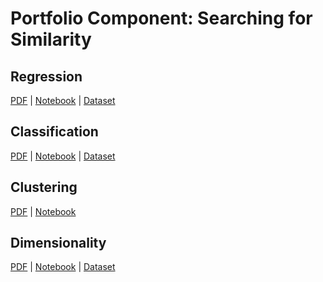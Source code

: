 # Portfolio Component: Searching for Similarity

## Regression
[PDF](https://github.com/linusfackler/CS4375-Machine-Learning/blob/main/Searching%20for%20Similarity/01%20-%20Regression/Regression.pdf)
|
[Notebook](https://github.com/linusfackler/CS4375-Machine-Learning/blob/main/Searching%20for%20Similarity/01%20-%20Regression/Regression.Rmd)
|
[Dataset](https://github.com/linusfackler/CS4375-Machine-Learning/blob/main/Searching%20for%20Similarity/01%20-%20Regression/planetickets.csv)

## Classification
[PDF](https://github.com/linusfackler/CS4375-Machine-Learning/blob/main/Searching%20for%20Similarity/02%20-%20Classification/Classification.pdf)
|
[Notebook](https://github.com/linusfackler/CS4375-Machine-Learning/blob/main/Searching%20for%20Similarity/02%20-%20Classification/Classification.Rmd)
|
[Dataset](https://github.com/linusfackler/CS4375-Machine-Learning/blob/main/Searching%20for%20Similarity/02%20-%20Classification/Invistico_Airline.csv)

## Clustering
[PDF](https://github.com/linusfackler/CS4375-Machine-Learning/blob/main/Searching%20for%20Similarity/03%20-%20Clustering/clustering.pdf)
|
[Notebook](https://github.com/linusfackler/CS4375-Machine-Learning/blob/main/Searching%20for%20Similarity/03%20-%20Clustering/clustering.Rmd)

## Dimensionality
[PDF](https://github.com/linusfackler/CS4375-Machine-Learning/blob/main/Searching%20for%20Similarity/04%20-%20Dimensionality%20reduction/DimensionalityReduction.pdf)
|
[Notebook](https://github.com/linusfackler/CS4375-Machine-Learning/blob/main/Searching%20for%20Similarity/04%20-%20Dimensionality%20reduction/DimensionalityReduction.Rmd)
|
[Dataset](https://github.com/linusfackler/CS4375-Machine-Learning/blob/main/Searching%20for%20Similarity/04%20-%20Dimensionality%20reduction/airline_data.csv)
